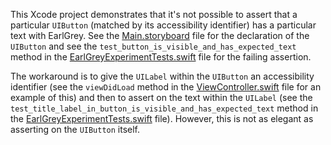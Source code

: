 This Xcode project demonstrates that it's not possible to assert that a particular `UIButton` (matched by its accessibility identifier) has a particular text with EarlGrey. See the [Main.storyboard](EarlGreyExperiment/Base.lproj/Main.storyboard) file for the declaration of the `UIButton` and see the `test_button_is_visible_and_has_expected_text` method in the [EarlGreyExperimentTests.swift](EarlGreyExperimentTests/EarlGreyExperimentTests.swift) file for the failing assertion.

The workaround is to give the `UILabel` within the `UIButton` an accessibility identifier (see the `viewDidLoad` method in the [ViewController.swift](EarlGreyExperiment/ViewController.swift) file for an example of this) and then to assert on the text within the `UILabel` (see the `test_title_label_in_button_is_visible_and_has_expected_text` method in the [EarlGreyExperimentTests.swift](EarlGreyExperimentTests/EarlGreyExperimentTests.swift) file). However, this is not as elegant as asserting on the `UIButton` itself.
